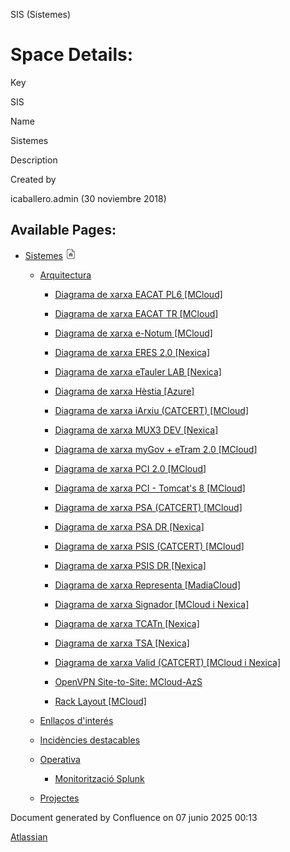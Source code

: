 SIS (Sistemes)  

Space Details:
==============

Key

SIS

Name

Sistemes

Description

Created by

icaballero.admin (30 noviembre 2018)

  
  

Available Pages:
----------------

*   [Sistemes](Sistemes_13893749.md) ![](images/icons/contenttypes/home_page_16.png)
    
    *   [Arquitectura](Arquitectura_30869606.md)
        
        *   [Diagrama de xarxa EACAT PL6 \[MCloud\]](30869657.md)
        
        *   [Diagrama de xarxa EACAT TR \[MCloud\]](30869654.md)
        
        *   [Diagrama de xarxa e-Notum \[MCloud\]](30869660.md)
        
        *   [Diagrama de xarxa ERES 2.0 \[Nexica\]](30869628.md)
        
        *   [Diagrama de xarxa eTauler LAB \[Nexica\]](40763460.md)
        
        *   [Diagrama de xarxa Hèstia \[Azure\]](30869634.md)
        
        *   [Diagrama de xarxa iArxiu (CATCERT) \[MCloud\]](30869666.md)
        
        *   [Diagrama de xarxa MUX3 DEV \[Nexica\]](36340188.md)
        
        *   [Diagrama de xarxa myGov + eTram 2.0 \[MCloud\]](30869651.md)
        
        *   [Diagrama de xarxa PCI 2.0 \[MCloud\]](30869669.md)
        
        *   [Diagrama de xarxa PCI - Tomcat's 8 \[MCloud\]](30869663.md)
        
        *   [Diagrama de xarxa PSA (CATCERT) \[MCloud\]](30869672.md)
        
        *   [Diagrama de xarxa PSA DR \[Nexica\]](30869678.md)
        
        *   [Diagrama de xarxa PSIS (CATCERT) \[MCloud\]](30869675.md)
        
        *   [Diagrama de xarxa PSIS DR \[Nexica\]](30869682.md)
        
        *   [Diagrama de xarxa Representa \[MadiaCloud\]](36339773.md)
        
        *   [Diagrama de xarxa Signador \[MCloud i Nexica\]](30869685.md)
        
        *   [Diagrama de xarxa TCATn \[Nexica\]](30869688.md)
        
        *   [Diagrama de xarxa TSA \[Nexica\]](30869691.md)
        
        *   [Diagrama de xarxa Valid (CATCERT) \[MCloud i Nexica\]](30869694.md)
        
        *   [OpenVPN Site-to-Site: MCloud-AzS](36340013.md)
        
        *   [Rack Layout \[MCloud\]](41521471.md)
    
    *   [Enllaços d'interés](30869624.md)
    
    *   [Incidències destacables](30869610.md)
    
    *   [Operativa](Operativa_30869608.md)
        *   [Monitorització Splunk](30869864.md)
    
    *   [Projectes](Projectes_30869604.md)

Document generated by Confluence on 07 junio 2025 00:13

[Atlassian](http://www.atlassian.com/)